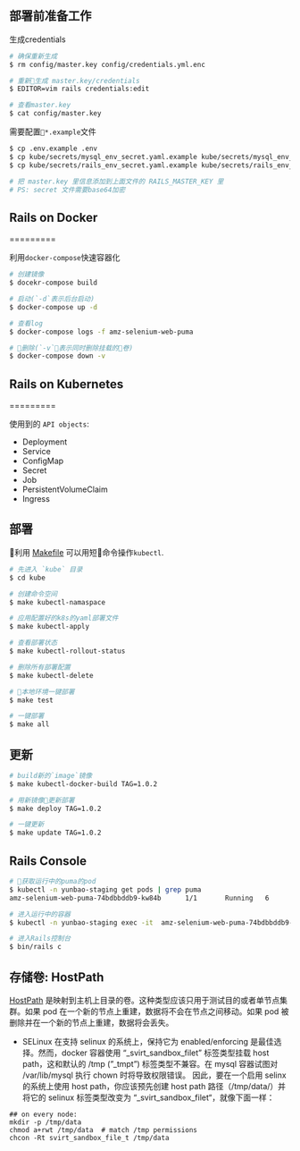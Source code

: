 ## 部署前准备工作

生成credentials
```sh
# 确保重新生成
$ rm config/master.key config/credentials.yml.enc

# 重新生成 master.key/credentials
$ EDITOR=vim rails credentials:edit

# 查看master.key
$ cat config/master.key
```

需要配置`*.example`文件

```sh
$ cp .env.example .env
$ cp kube/secrets/mysql_env_secret.yaml.example kube/secrets/mysql_env_secret.yaml
$ cp kube/secrets/rails_env_secret.yaml.example kube/secrets/rails_env_secret.yaml

# 把 master.key 里信息添加到上面文件的 RAILS_MASTER_KEY 里
# PS: secret 文件需要base64加密
```

## Rails on Docker
=========

利用`docker-compose`快速容器化

```sh
# 创建镜像
$ docekr-compose build

# 启动(`-d`表示后台启动)
$ docker-compose up -d

# 查看log
$ docker-compose logs -f amz-selenium-web-puma

# 删除(`-v`表示同时删除挂载的卷)
$ docker-compose down -v
```

## Rails on Kubernetes
=========

使用到的 `API objects`:

* Deployment
* Service
* ConfigMap
* Secret
* Job
* PersistentVolumeClaim
* Ingress

## 部署

利用 [Makefile](Makefile) 可以用短命令操作`kubectl`.

```sh
# 先进入 `kube` 目录
$ cd kube

# 创建命令空间
$ make kubectl-namaspace

# 应用配置好的k8s的yaml部署文件
$ make kubectl-apply

# 查看部署状态
$ make kubectl-rollout-status

# 删除所有部署配置
$ make kubectl-delete
```
```sh
# 本地环境一键部署
$ make test

# 一键部署
$ make all
```

## 更新

```sh
# build新的`image`镜像 
$ make kubectl-docker-build TAG=1.0.2

# 用新镜像更新部署
$ make deploy TAG=1.0.2 
```

```sh
# 一键更新
$ make update TAG=1.0.2
```

## Rails Console

```sh
# 获取运行中的puma的pod
$ kubectl -n yunbao-staging get pods | grep puma
amz-selenium-web-puma-74bdbbddb9-kw84b      1/1       Running   6          1h

# 进入运行中的容器
$ kubectl -n yunbao-staging exec -it  amz-selenium-web-puma-74bdbbddb9-kw84b -- bash

# 进入Rails控制台
$ bin/rails c
```


## 存储卷: HostPath

[HostPath](https://kubernetes.io/cn/docs/tutorials/stateful-application/mysql-wordpress-persistent-volume/#host-path) 是映射到主机上目录的卷。这种类型应该只用于测试目的或者单节点集群。如果 pod 在一个新的节点上重建，数据将不会在节点之间移动。如果 pod 被删除并在一个新的节点上重建，数据将会丢失。

* SELinux
在支持 selinux 的系统上，保持它为 enabled/enforcing 是最佳选择。然而，docker 容器使用 “_svirt_sandbox_filet” 标签类型挂载 host path，这和默认的 /tmp (”_tmpt”) 标签类型不兼容。在 mysql 容器试图对 /var/lib/mysql 执行 chown 时将导致权限错误。 因此，要在一个启用 selinx 的系统上使用 host path，你应该预先创建 host path 路径（/tmp/data/）并将它的 selinux 标签类型改变为 “_svirt_sandbox_filet“，就像下面一样：

```
## on every node:
mkdir -p /tmp/data
chmod a+rwt /tmp/data  # match /tmp permissions
chcon -Rt svirt_sandbox_file_t /tmp/data
```